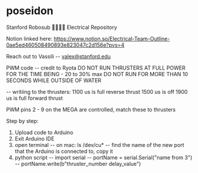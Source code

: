 # poseidon
Stanford Robosub 🏄‍♂️🐳🌊 Electrical Repository

Notion linked here: https://www.notion.so/Electrical-Team-Outline-0ae5ed460508490893e823047c2d156e?pvs=4

Reach out to Vassili -- valex@stanford.edu

PWM code -- credit to Ryota
DO NOT RUN THRUSTERS AT FULL POWER FOR THE TIME BEING - 20 to 30% max
DO NOT RUN FOR MORE THAN 10 SECONDS WHILE OUTSIDE OF WATER

-- writiing to the thrusters:
1100 us is full reverse thrust
1500 us is off
1900 us is full forward thrust

PWM pins 2 - 9 on the MEGA are controlled, match these to thrusters

Step by step:
1. Upload code to Arduino
2. Exit Arduino IDE
3. open terminal
   -- on mac: ls /dev/cu*
   -- find the name of the new port that the Arduino is connected to, copy it
4. python script
   -- import serial
   -- portName = serial.Serial("name from 3")
   -- portName.write(b"thruster_number delay_value")

